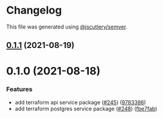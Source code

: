 # Changelog

This file was generated using [@jscutlery/semver](https://github.com/jscutlery/semver).

## [0.1.1](https://github.com/tractr/stack/compare/terraform-api-service-0.1.0...terraform-api-service-0.1.1) (2021-08-19)



# 0.1.0 (2021-08-18)


### Features

* add terraform api service package ([#245](https://github.com/tractr/stack/issues/245)) ([9783386](https://github.com/tractr/stack/commit/9783386c94f4192eed57084f37bbbda4081d2853))
* add terraform postgres service package ([#248](https://github.com/tractr/stack/issues/248)) ([fbe7fab](https://github.com/tractr/stack/commit/fbe7fabb9a1ff38d090b7716bd853c1ef55211f0))
